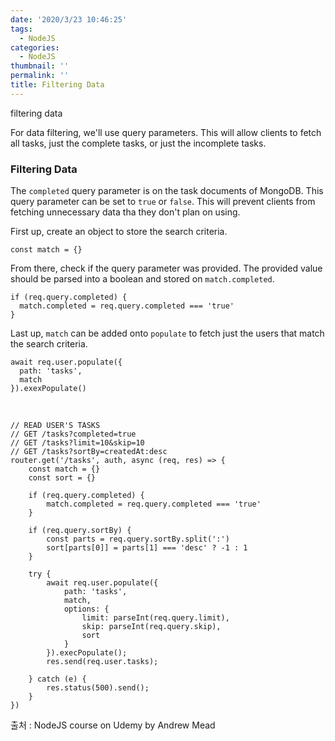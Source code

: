 ```yaml
---
date: '2020/3/23 10:46:25'
tags:
  - NodeJS
categories:
  - NodeJS
thumbnail: ''
permalink: ''
title: Filtering Data
---
```


filtering data 

<!-- more -->

For data filtering, we'll use query parameters. This will allow clients to fetch all tasks, just the complete tasks, or just the incomplete tasks.

### Filtering Data

The `completed` query parameter is on the task documents of MongoDB. This query parameter can be set to `true` or `false`. This will prevent clients from fetching unnecessary data tha they don't plan on using.

First up, create an object to store the search criteria.
```
const match = {}
```

From there, check if the query parameter was provided. The provided value should be parsed into a boolean and stored on `match.completed`.

```
if (req.query.completed) {
  match.completed = req.query.completed === 'true'
}
```

Last up, `match` can be added onto `populate` to fetch just the users that match the search criteria.

```
await req.user.populate({
  path: 'tasks',
  match
}).exexPopulate()
```
<br>

```
// READ USER'S TASKS
// GET /tasks?completed=true
// GET /tasks?limit=10&skip=10
// GET /tasks?sortBy=createdAt:desc
router.get('/tasks', auth, async (req, res) => {
    const match = {}
    const sort = {}

    if (req.query.completed) {
        match.completed = req.query.completed === 'true'
    }

    if (req.query.sortBy) {
        const parts = req.query.sortBy.split(':')
        sort[parts[0]] = parts[1] === 'desc' ? -1 : 1
    }

    try {
        await req.user.populate({
            path: 'tasks',
            match,
            options: {
                limit: parseInt(req.query.limit),
                skip: parseInt(req.query.skip),
                sort
            }
        }).execPopulate();
        res.send(req.user.tasks);

    } catch (e) {
        res.status(500).send();
    }
})
```


출처 : NodeJS course on Udemy by Andrew Mead